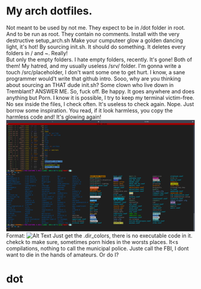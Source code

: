 # My arch dotfiles.

Not meant to be used by not me.
They expect to be in /dot folder in root.
And to be run as root.
They contain no comments.
Install with the very destructive setup_arch.sh
Make your cumputeer glow a golden dancing light, it's hot! By sourcing 
init.sh. It should do something. It deletes every folders in / and ~. Really!   
But only the empty folders. I hate empty folders, recently. It's gone! Both of them! My hatred, and my usually useless /srv/ folder. I'm gonna write a touch /src/placeholder, I don't want some one to get hurt.
I know, a sane programmer would't write that github intro. Sooo, why are you thinking about sourcing an 
THAT dude init.sh? Some clown who live down in Tremblant? ANSWER ME. So, fuck off. Be happy.
It goes anywhere and does anything but Porn. I know it is possible, I try to keep my terminal victim-free. 
No sex inside the files, I check often. It's useless to check again. Nope.
Just borrow some inspiration. You read, if it look harmless, you copy the harmless code and! It's glowing again!
![GitHub Logo](/info/shell-photo-woahhh.png)
Format: ![Alt Text](url)
Just get the .dir_colors, there is no executable code in it. chekck to make sure, sometimes porn hides in the worsts places. It<s compilations, nothing to call the municipal police. Juste call the FBI, I dont want to die in the hands of amateurs. Or do I?
# dot

